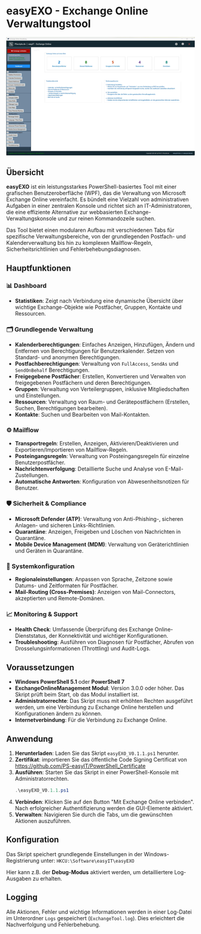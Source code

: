 # easyEXO - Exchange Online Verwaltungstool

![Screenshot](https://github.com/PS-easyIT/easyEXO/blob/main/%23%20Screenshots/easyEXO-V0.0.13_Dashboard.jpg)

## Übersicht

**easyEXO** ist ein leistungsstarkes PowerShell-basiertes Tool mit einer grafischen Benutzeroberfläche (WPF), das die Verwaltung von Microsoft Exchange Online vereinfacht. Es bündelt eine Vielzahl von administrativen Aufgaben in einer zentralen Konsole und richtet sich an IT-Administratoren, die eine effiziente Alternative zur webbasierten Exchange-Verwaltungskonsole und zur reinen Kommandozeile suchen.

Das Tool bietet einen modularen Aufbau mit verschiedenen Tabs für spezifische Verwaltungsbereiche, von der grundlegenden Postfach- und Kalenderverwaltung bis hin zu komplexen Mailflow-Regeln, Sicherheitsrichtlinien und Fehlerbehebungsdiagnosen.

## Hauptfunktionen

### 📊 Dashboard
- **Statistiken**: Zeigt nach Verbindung eine dynamische Übersicht über wichtige Exchange-Objekte wie Postfächer, Gruppen, Kontakte und Ressourcen.

### 🗂️ Grundlegende Verwaltung
- **Kalenderberechtigungen**: Einfaches Anzeigen, Hinzufügen, Ändern und Entfernen von Berechtigungen für Benutzerkalender. Setzen von Standard- und anonymen Berechtigungen.
- **Postfachberechtigungen**: Verwaltung von `FullAccess`, `SendAs` und `SendOnBehalf` Berechtigungen.
- **Freigegebene Postfächer**: Erstellen, Konvertieren und Verwalten von freigegebenen Postfächern und deren Berechtigungen.
- **Gruppen**: Verwaltung von Verteilergruppen, inklusive Mitgliedschaften und Einstellungen.
- **Ressourcen**: Verwaltung von Raum- und Gerätepostfächern (Erstellen, Suchen, Berechtigungen bearbeiten).
- **Kontakte**: Suchen und Bearbeiten von Mail-Kontakten.

### ⚙️ Mailflow
- **Transportregeln**: Erstellen, Anzeigen, Aktivieren/Deaktivieren und Exportieren/Importieren von Mailflow-Regeln.
- **Posteingangsregeln**: Verwaltung von Posteingangsregeln für einzelne Benutzerpostfächer.
- **Nachrichtenverfolgung**: Detaillierte Suche und Analyse von E-Mail-Zustellungen.
- **Automatische Antworten**: Konfiguration von Abwesenheitsnotizen für Benutzer.

### 🛡️ Sicherheit & Compliance
- **Microsoft Defender (ATP)**: Verwaltung von Anti-Phishing-, sicheren Anlagen- und sicheren Links-Richtlinien.
- **Quarantäne**: Anzeigen, Freigeben und Löschen von Nachrichten in Quarantäne.
- **Mobile Device Management (MDM)**: Verwaltung von Geräterichtlinien und Geräten in Quarantäne.

### 🔧 Systemkonfiguration
- **Regionaleinstellungen**: Anpassen von Sprache, Zeitzone sowie Datums- und Zeitformaten für Postfächer.
- **Mail-Routing (Cross-Premises)**: Anzeigen von Mail-Connectors, akzeptierten und Remote-Domänen.

### 📈 Monitoring & Support
- **Health Check**: Umfassende Überprüfung des Exchange Online-Dienststatus, der Konnektivität und wichtiger Konfigurationen.
- **Troubleshooting**: Ausführen von Diagnosen für Postfächer, Abrufen von Drosselungsinformationen (Throttling) und Audit-Logs.

## Voraussetzungen

- **Windows PowerShell 5.1** oder **PowerShell 7**
- **ExchangeOnlineManagement Modul**: Version 3.0.0 oder höher. Das Skript prüft beim Start, ob das Modul installiert ist.
- **Administratorrechte**: Das Skript muss mit erhöhten Rechten ausgeführt werden, um eine Verbindung zu Exchange Online herstellen und Konfigurationen ändern zu können.
- **Internetverbindung**: Für die Verbindung zu Exchange Online.

## Anwendung

1.  **Herunterladen**: Laden Sie das Skript `easyEXO_V0.1.1.ps1` herunter.
2.  **Zertifikat**: importieren Sie das öffentliche Code Signing Certificat von https://github.com/PS-easyIT/PowerShell_Certificate
3.  **Ausführen**: Starten Sie das Skript in einer PowerShell-Konsole mit Administratorrechten.
    ```powershell
    .\easyEXO_V0.1.1.ps1
    ```
4.  **Verbinden**: Klicken Sie auf den Button "Mit Exchange Online verbinden". Nach erfolgreicher Authentifizierung werden die GUI-Elemente aktiviert.
5.  **Verwalten**: Navigieren Sie durch die Tabs, um die gewünschten Aktionen auszuführen.

## Konfiguration

Das Skript speichert grundlegende Einstellungen in der Windows-Registrierung unter:
`HKCU:\Software\easyIT\easyEXO`

Hier kann z.B. der **Debug-Modus** aktiviert werden, um detailliertere Log-Ausgaben zu erhalten.

## Logging

Alle Aktionen, Fehler und wichtige Informationen werden in einer Log-Datei im Unterordner `Logs` gespeichert (`ExchangeTool.log`). Dies erleichtert die Nachverfolgung und Fehlerbehebung.

